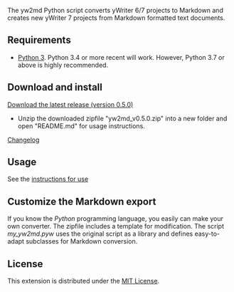 The yw2md Python script converts yWriter 6/7 projects to Markdown 
and creates new yWriter 7 projects from Markdown formatted text documents.

## Requirements

* [Python 3](https://www.python.org). Python 3.4 or more recent will work. However, Python 3.7 or above is highly recommended.

## Download and install


[Download the latest release (version 0.5.0)](https://raw.githubusercontent.com/peter88213/yw2md/master/dist/yw2md_v0.5.0.zip)

* Unzip the downloaded zipfile "yw2md_v0.5.0.zip" into a new folder and open "README.md" for usage instructions.

[Changelog](changelog)

## Usage

See the [instructions for use](usage)

## Customize the Markdown export

If you know the  _Python_  programming language, you easily 
can make your own converter. The zipfile includes a template for 
modification. The script  *my_yw2md.pyw* uses the original script 
as a library and defines easy-to-adapt subclasses for Markdown conversion. 


## License

This extension is distributed under the [MIT
License](http://www.opensource.org/licenses/mit-license.php).
